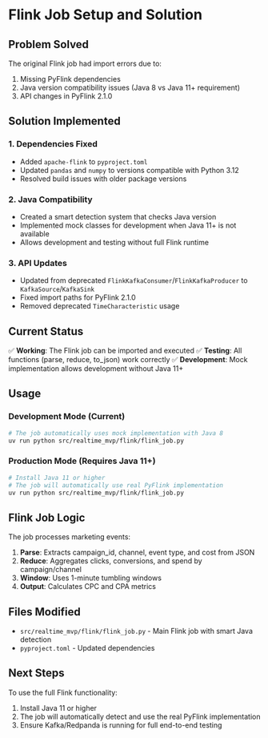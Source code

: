# Flink Job Setup and Solution

## Problem Solved

The original Flink job had import errors due to:
1. Missing PyFlink dependencies
2. Java version compatibility issues (Java 8 vs Java 11+ requirement)
3. API changes in PyFlink 2.1.0

## Solution Implemented

### 1. Dependencies Fixed
- Added `apache-flink` to `pyproject.toml`
- Updated `pandas` and `numpy` to versions compatible with Python 3.12
- Resolved build issues with older package versions

### 2. Java Compatibility
- Created a smart detection system that checks Java version
- Implemented mock classes for development when Java 11+ is not available
- Allows development and testing without full Flink runtime

### 3. API Updates
- Updated from deprecated `FlinkKafkaConsumer`/`FlinkKafkaProducer` to `KafkaSource`/`KafkaSink`
- Fixed import paths for PyFlink 2.1.0
- Removed deprecated `TimeCharacteristic` usage

## Current Status

✅ **Working**: The Flink job can be imported and executed
✅ **Testing**: All functions (parse, reduce, to_json) work correctly
✅ **Development**: Mock implementation allows development without Java 11+

## Usage

### Development Mode (Current)
```bash
# The job automatically uses mock implementation with Java 8
uv run python src/realtime_mvp/flink/flink_job.py
```

### Production Mode (Requires Java 11+)
```bash
# Install Java 11 or higher
# The job will automatically use real PyFlink implementation
uv run python src/realtime_mvp/flink/flink_job.py
```

## Flink Job Logic

The job processes marketing events:
1. **Parse**: Extracts campaign_id, channel, event type, and cost from JSON
2. **Reduce**: Aggregates clicks, conversions, and spend by campaign/channel
3. **Window**: Uses 1-minute tumbling windows
4. **Output**: Calculates CPC and CPA metrics

## Files Modified

- `src/realtime_mvp/flink/flink_job.py` - Main Flink job with smart Java detection
- `pyproject.toml` - Updated dependencies

## Next Steps

To use the full Flink functionality:
1. Install Java 11 or higher
2. The job will automatically detect and use the real PyFlink implementation
3. Ensure Kafka/Redpanda is running for full end-to-end testing
